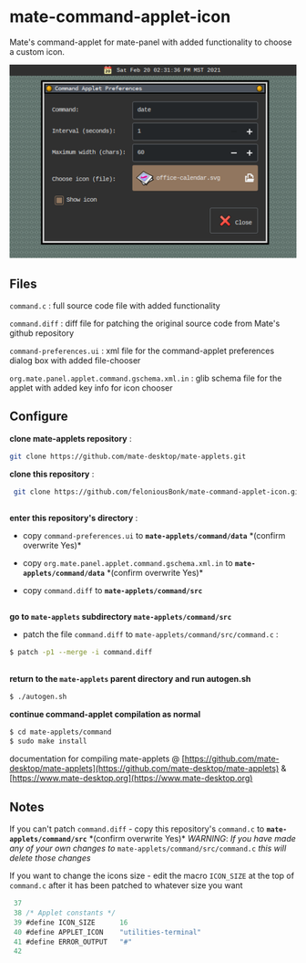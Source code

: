 # mate-command-applet-icon                                                                                                                                           
Mate's command-applet for mate-panel with added functionality to choose a custom icon. 

![screenshot](/docs/command-applet-icon.png)

## Files
`command.c` : full source code file with added functionality

`command.diff` : diff file for patching the original source code from Mate's github repository

`command-preferences.ui` : xml file for the command-applet preferences dialog box with added file-chooser

`org.mate.panel.applet.command.gschema.xml.in` : glib schema file for the applet with added key info for icon chooser

## Configure
**clone mate-applets repository** :
```bash 
git clone https://github.com/mate-desktop/mate-applets.git
```

**clone this repository** :
```bash
 git clone https://github.com/feloniousBonk/mate-command-applet-icon.git
```
## 
**enter this repository's directory** :

- copy `command-preferences.ui` to **`mate-applets/command/data`** \*(confirm overwrite Yes)\*

- copy `org.mate.panel.applet.command.gschema.xml.in` to **`mate-applets/command/data`** \*(confirm overwrite Yes)\*

- copy `command.diff` to **`mate-applets/command/src`**
## 

**go to `mate-applets` subdirectory `mate-applets/command/src`** 

- patch the file `command.diff` to `mate-applets/command/src/command.c` :
```bash
$ patch -p1 --merge -i command.diff
 ```
## 
**return to the `mate-applets` parent directory and run autogen.sh**
```bash
$ ./autogen.sh
```
**continue command-applet compilation as normal** 
```bash
$ cd mate-applets/command
$ sudo make install
```

documentation for compiling mate-applets @ [https://github.com/mate-desktop/mate-applets](https://github.com/mate-desktop/mate-applets) & [https://www.mate-desktop.org](https://www.mate-desktop.org)

## Notes
If you can't patch `command.diff` - copy this repository's `command.c` to **`mate-applets/command/src`** \*(confirm overwrite Yes)\* *WARNING*: _If you have made any of your own changes to_ `mate-applets/command/src/command.c` _this will delete those changes_

If you want to change the icons size - edit the macro `ICON_SIZE` at the top of `command.c` after it has been patched to whatever size you want

```c
 37 
 38 /* Applet constants */
 39 #define ICON_SIZE      16
 40 #define APPLET_ICON    "utilities-terminal"
 41 #define ERROR_OUTPUT   "#"
 42 
```
